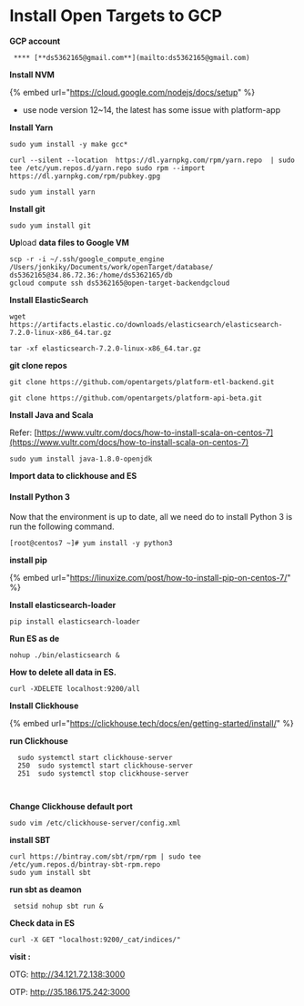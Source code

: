 # Install Open Targets  to GCP

**GCP account** 

     **** [**ds5362165@gmail.com**](mailto:ds5362165@gmail.com)

**Install NVM** 

{% embed url="https://cloud.google.com/nodejs/docs/setup" %}

*  use node version 12~14, the latest has some issue with platform-app

**Install Yarn**

```text
sudo yum install -y make gcc*

curl --silent --location  https://dl.yarnpkg.com/rpm/yarn.repo  | sudo tee /etc/yum.repos.d/yarn.repo sudo rpm --import  https://dl.yarnpkg.com/rpm/pubkey.gpg

sudo yum install yarn
```

**Install git**

```text
sudo yum install git
```

**Up**load **data files to Google VM**

```text
scp -r -i ~/.ssh/google_compute_engine /Users/jonkiky/Documents/work/openTarget/database/ ds5362165@34.86.72.36:/home/ds5362165/db
gcloud compute ssh ds5362165@open-target-backendgcloud
```

**Install ElasticSearch**

```text
wget https://artifacts.elastic.co/downloads/elasticsearch/elasticsearch-7.2.0-linux-x86_64.tar.gz
```

```text
tar -xf elasticsearch-7.2.0-linux-x86_64.tar.gz
```

**git clone repos**

```text
git clone https://github.com/opentargets/platform-etl-backend.git
```

```text
git clone https://github.com/opentargets/platform-api-beta.git
```

**Install Java and Scala** 

Refer: [https://www.vultr.com/docs/how-to-install-scala-on-centos-7](https://www.vultr.com/docs/how-to-install-scala-on-centos-7) 

```text
sudo yum install java-1.8.0-openjdk
```

**Import data to clickhouse and ES**

#### Install Python 3

Now that the environment is up to date, all we need do to install Python 3 is run the following command.

```text
[root@centos7 ~]# yum install -y python3

```

**install pip** 

{% embed url="https://linuxize.com/post/how-to-install-pip-on-centos-7/" %}

**Install elasticsearch-loader**

```text
pip install elasticsearch-loader
```

**Run ES as de**

```text
nohup ./bin/elasticsearch & 
```

**How to delete all data in ES.** 

```text
curl -XDELETE localhost:9200/all
```

**Install  Clickhouse**

{% embed url="https://clickhouse.tech/docs/en/getting-started/install/" %}

**run Clickhouse**

```text
  sudo systemctl start clickhouse-server
  250  sudo systemctl start clickhouse-server
  251  sudo systemctl stop clickhouse-server
  
  
```

**Change Clickhouse default port**

```text
sudo vim /etc/clickhouse-server/config.xml
```

**install SBT**

```text
curl https://bintray.com/sbt/rpm/rpm | sudo tee /etc/yum.repos.d/bintray-sbt-rpm.repo
sudo yum install sbt
```

**run sbt as deamon**

```text
 setsid nohup sbt run &
```

**Check data in ES**

```text
curl -X GET "localhost:9200/_cat/indices/"

```

**visit :**

OTG:  http://34.121.72.138:3000 

OTP:   http://35.186.175.242:3000 

